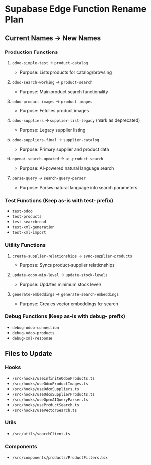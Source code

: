 # Supabase Edge Function Rename Plan

## Current Names → New Names

### Production Functions
1. `odoo-simple-test` → `product-catalog`
   - Purpose: Lists products for catalog/browsing
   
2. `odoo-search-working` → `product-search`
   - Purpose: Main product search functionality
   
3. `odoo-product-images` → `product-images`
   - Purpose: Fetches product images
   
4. `odoo-suppliers` → `supplier-list-legacy` (mark as deprecated)
   - Purpose: Legacy supplier listing
   
5. `odoo-suppliers-final` → `supplier-catalog`
   - Purpose: Primary supplier and product data
   
6. `openai-search-updated` → `ai-product-search`
   - Purpose: AI-powered natural language search
   
7. `parse-query` → `search-query-parser`
   - Purpose: Parses natural language into search parameters

### Test Functions (Keep as-is with test- prefix)
- `test-odoo`
- `test-products`
- `test-searchread`
- `test-xml-generation`
- `test-xml-import`

### Utility Functions
1. `create-supplier-relationships` → `sync-supplier-products`
   - Purpose: Syncs product-supplier relationships
   
2. `update-odoo-min-level` → `update-stock-levels`
   - Purpose: Updates minimum stock levels
   
3. `generate-embeddings` → `generate-search-embeddings`
   - Purpose: Creates vector embeddings for search

### Debug Functions (Keep as-is with debug- prefix)
- `debug-odoo-connection`
- `debug-odoo-products`
- `debug-xml-response`

## Files to Update

### Hooks
- `/src/hooks/useInfiniteOdooProducts.ts`
- `/src/hooks/useOdooProductImages.ts`
- `/src/hooks/useOdooSuppliers.ts`
- `/src/hooks/useOdooSupplierProducts.ts`
- `/src/hooks/useOpenAIQueryParser.ts`
- `/src/hooks/useProductSearch.ts`
- `/src/hooks/useVectorSearch.ts`

### Utils
- `/src/utils/searchClient.ts`

### Components
- `/src/components/products/ProductFilters.tsx`